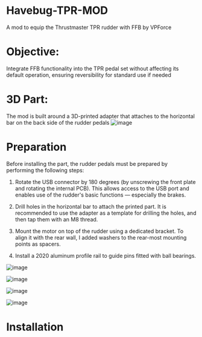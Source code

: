 # Havebug-TPR-MOD
A mod to equip the Thrustmaster TPR rudder with FFB by VPForce

# Objective:
Integrate FFB functionality into the TPR pedal set without affecting its default operation, ensuring reversibility for standard use if needed

# 3D Part:
The mod is built around a 3D-printed adapter that attaches to the horizontal bar on the back side of the rudder pedals
![image](https://github.com/user-attachments/assets/4ac17b92-1601-4278-80e1-61977e26a740)

# Preparation
Before installing the part, the rudder pedals must be prepared by performing the following steps:

  1. Rotate the USB connector by 180 degrees (by unscrewing the front plate and rotating the internal PCB).
This allows access to the USB port and enables use of the rudder's basic functions — especially the brakes.

  2. Drill holes in the horizontal bar to attach the printed part.
It is recommended to use the adapter as a template for drilling the holes, and then tap them with an M8 thread.

  3. Mount the motor on top of the rudder using a dedicated bracket.
To align it with the rear wall, I added washers to the rear-most mounting points as spacers.

 4. Install a 2020 aluminum profile rail to guide pins fitted with ball bearings.

![image](https://github.com/user-attachments/assets/abddb199-b57a-4705-bcef-22846791570f)

![image](https://github.com/user-attachments/assets/7942e5c2-89e7-4928-9da3-f9548814c757)

![image](https://github.com/user-attachments/assets/fbaef9a5-b230-44a4-a121-425e8468cb01)

![image](https://github.com/user-attachments/assets/85903938-0b53-48e1-8836-d8104a5ea136)


# Installation
